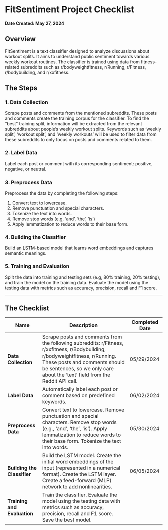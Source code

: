 # FitSentiment Project Checklist

**Date Created: May 27, 2024**

## Overview

FitSentiment is a text classifier designed to analyze discussions about workout splits. It aims to understand public sentiment towards various weekly workout routines. The classifier is trained using data from fitness-related subreddits such as r/bodyweightfitness, r/Running, r/Fitness, r/bodybuilding, and r/xxfitness.

## The Steps

### 1. Data Collection
Scrape posts and comments from the mentioned subreddits. These posts and comments create the training corpus for the classifier. To find the “best” training split, information will be extracted from the relevant subreddits about people’s weekly workout splits. Keywords such as ‘weekly split’, ‘workout split’, and ‘weekly workouts’ will be used to filter data from these subreddits to only focus on posts and comments related to them.

### 2. Label Data
Label each post or comment with its corresponding sentiment: positive, negative, or neutral.

### 3. Preprocess Data
Preprocess the data by completing the following steps:

1. Convert text to lowercase.
2. Remove punctuation and special characters.
3. Tokenize the text into words.
4. Remove stop words (e.g, ‘and’, ‘the’, ‘is’)
5. Apply lemmatization to reduce words to their base form.

### 4. Building the Classifier
Build an LSTM-based model that learns word embeddings and captures semantic meanings.

### 5. Training and Evaluation
Split the data into training and testing sets (e.g, 80% training, 20% testing), and train the model on the training data. Evaluate the model using the testing data with metrics such as accuracy, precision, recall and F1 score.

---

## The Checklist

| Name                | Description                                                                                     | Completed Date |
|---------------------|-------------------------------------------------------------------------------------------------|----------------|
| **Data Collection** | Scrape posts and comments from the following subreddits: r/Fitness, r/xxfitness, r/Bodybuilding, r/bodyweightfitness, r/Running. These posts and comments should be sentences, so we only care about the ‘text’ field from the Reddit API call. | 05/29/2024     |
| **Label Data**      | Automatically label each post or comment based on predefined keywords.                          | 06/02/2024     |
| **Preprocess Data** | Convert text to lowercase. Remove punctuation and special characters. Remove stop words (e.g., ‘and’, ‘the’, ‘is’). Apply lemmatization to reduce words to their base form. Tokenize the text into words. | 05/30/2024     |
| **Building the Classifier** | Build the LSTM model. Create the initial word embeddings of the input (represented in a numerical format). Create the LSTM layer. Create a feed-forward (MLP) network to add nonlinearities. | 06/05/2024     |
| **Training and Evaluation** | Train the classifier. Evaluate the model using the testing data with metrics such as accuracy, precision, recall and F1 score. Save the best model. |                |